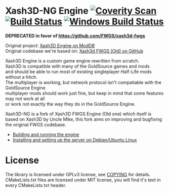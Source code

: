 # Xash3D-NG Engine [![Coverity Scan](https://scan.coverity.com/projects/21970/badge.svg)](https://scan.coverity.com/projects/tyabus-xash3d) [![Build Status](https://gitlab.com/tyabus/xash3d/badges/master/pipeline.svg)](https://gitlab.com/tyabus/xash3d/-/pipelines) [![Windows Build Status](https://ci.appveyor.com/api/projects/status/github/tyabus/xash3d?svg=true)](https://ci.appveyor.com/project/tyabus/xash3d)

**DEPRECATED in favor of https://github.com/FWGS/xash3d-fwgs**

Original project: [Xash3D Engine on ModDB](https://www.moddb.com/engines/xash3d-engine)  
Original codebase we're based on: [Xash3d FWGS (Old) on GitHub](https://github.com/FWGS/xash3d)

Xash3D Engine is a custom game engine rewritten from scratch.  
Xash3D is compatible with many of the GoldSource games and mods  
and should be able to run most of existing singleplayer Half-Life mods without a hitch.  
The multiplayer is working, but network protocol isn't compatiable with the GoldSource Engine  
multiplayer mods should work just fine, but keep in mind that some features may not work at all  
or work not exactly the way they do in the GoldSource Engine.  

Xash3D-NG is a fork of Xash3D FWGS Engine (Old one) which itself is based on Xash3D by Uncle Mike, this fork aims on improving and bugfixing the original FWGS codebase. 

- [Building and running the engine](https://github.com/FWGS/xash3d/wiki/Building-and-running)
- [Installing and setting up the server on Debian/Ubuntu Linux](https://github.com/FWGS/xash3d/wiki/How-to-set-up-a-Xash3D-Dedicated-Server-on-Debian-Ubuntu-Linux)

# License

The library is licensed under GPLv3 license, see [COPYING](https://github.com/tyabus/xash3d/blob/master/COPYING) for details.
CMakeLists.txt files are licensed under MIT license, you will find it's text
in every CMakeLists.txt header.
